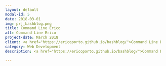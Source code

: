 ```yaml
---
layout: default
modal-id: 5
date: 2018-03-01
img: prj_bashblog.png
title: Command Line Erico
alt: Command Line Erico
project-date: March 2018
client: <a href="https://ericoporto.github.io/bashblog/">Command Line Erico</a>
category: Web Development
description: <a href="https://ericoporto.github.io/bashblog/">Command Line Erico</a> is a small blog where I write about things on command line and Linux, using bashblog as platform, writing directly from the command line.

---
```

